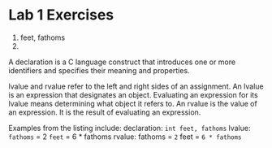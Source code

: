 # Lab 1 Exercises
1. feet, fathoms
2. 
A declaration is a C language construct that introduces one or more identifiers and specifies their meaning and properties. 

lvalue and rvalue refer to the left and right sides of an assignment. 
An lvalue is an expression that designates an object. Evaluating an expression for its lvalue means determining what object it refers to. 
An rvalue is the value of an expression. It is the result of evaluating an expression. 

Examples from the listing include: 
declaration: `int feet, fathoms`
lvalue: `fathoms` = 2
        `feet` = 6 * fathoms
rvalue: fathoms = `2`
        feet = `6 * fathoms`

